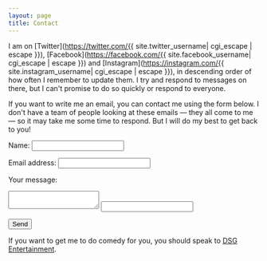 ```yaml
---
layout: page
title: Contact
---
```


I am on [Twitter](https://twitter.com/{{ site.twitter_username| cgi_escape | escape }}), [Facebook](https://facebook.com/{{ site.facebook_username| cgi_escape | escape }}) and [Instagram](https://instagram.com/{{ site.instagram_username| cgi_escape | escape }}), in descending order of how often I remember to update them. I try and respond to messages on there, but I can't promise to do so quickly or respond to everyone.

If you want to write me an email, you can contact me using the form below. I don't have a team of people looking at these emails — they all come to me — so it may take me some time to respond. But I will do my best to get back to you!

<form action="https://formspree.io/f/mzboawbj" method="POST">
  <label for="name">Name:</label>
  <input type="text" name="name" id="name" autocomplete="name" required />

  <label for="email">Email address:</label>
  <input type="email" name="email" id="email" autocomplete="email" required />
  
  <label for="message">Your message:</label>
  <textarea name="message" id="message" required></textarea>

  <input type="text" name="_gotcha" />
  
  <button type="submit">Send</button>
</form>

If you want to get me to do comedy for you, you should speak to [DSG Entertainment](https://dsg.lol).
